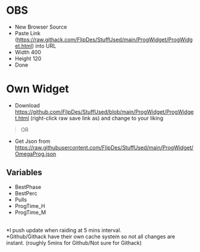 # OBS

- New Browser Source
- Paste Link (https://raw.githack.com/FlipDes/StuffUsed/main/ProgWidget/ProgWidget.html) into URL 
- Width 400
- Height 120
- Done

# Own Widget
- Download https://github.com/FlipDes/StuffUsed/blob/main/ProgWidget/ProgWidget.html (right-click raw save link as) and change to your liking
> OR
- Get Json from https://raw.githubusercontent.com/FlipDes/StuffUsed/main/ProgWidget/OmegaProg.json

## Variables
- BestPhase
- BestPerc 
- Pulls
- ProgTime_H
- ProgTime_M
<br />
*I push update when raiding at 5 mins interval. <br />
*Github/Githack have their own cache system so not all changes are instant. (roughly 5mins for Github/Not sure for Githack)
